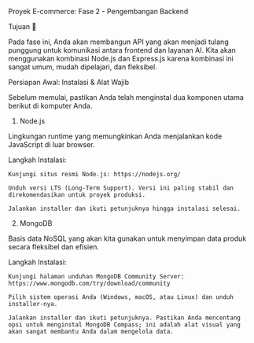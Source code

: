 Proyek E-commerce: Fase 2 - Pengembangan Backend

Tujuan 🎯

Pada fase ini, Anda akan membangun API yang akan menjadi tulang punggung untuk komunikasi antara frontend dan layanan AI. Kita akan menggunakan kombinasi Node.js dan Express.js karena kombinasi ini sangat umum, mudah dipelajari, dan fleksibel.

Persiapan Awal: Instalasi & Alat Wajib

Sebelum memulai, pastikan Anda telah menginstal dua komponen utama berikut di komputer Anda.

1. Node.js

Lingkungan runtime yang memungkinkan Anda menjalankan kode JavaScript di luar browser.

Langkah Instalasi:

    Kunjungi situs resmi Node.js: https://nodejs.org/

    Unduh versi LTS (Long-Term Support). Versi ini paling stabil dan direkomendasikan untuk proyek produksi.

    Jalankan installer dan ikuti petunjuknya hingga instalasi selesai.

2. MongoDB

Basis data NoSQL yang akan kita gunakan untuk menyimpan data produk secara fleksibel dan efisien.

Langkah Instalasi:

    Kunjungi halaman unduhan MongoDB Community Server: https://www.mongodb.com/try/download/community

    Pilih sistem operasi Anda (Windows, macOS, atau Linux) dan unduh installer-nya.

    Jalankan installer dan ikuti petunjuknya. Pastikan Anda mencentang opsi untuk menginstal MongoDB Compass; ini adalah alat visual yang akan sangat membantu Anda dalam mengelola data.